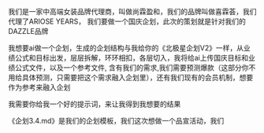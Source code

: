 我们是一家中高端女装品牌代理商，叫做尚霖盈和，我们的品牌叫做喜霖荟，我们代理了ARIOSE YEARS， 我们要做一个国庆企划，此次的策划就是针对我们的DAZZLE品牌

我想要ai做一个企划，生成的企划结构与我给你的《北极星企划V2》一样，从业绩公式和目标出发，层层拆解，环环相扣，各层切入，我将给ai上传国庆目标和业绩公式文件，以及一个参考文件, 含有我们的需求,我们需要预测爆款（这部分你不用给具体预测，只需要把这个需求融入企划里），还有我们现有的会员机制，想要作为参考来融入企划

我需要你给我一个好的提示词，来让我得到我想要的结果

《企划3.4.md》是我们的企划模板，我们这次想做一个品宣活动，我们